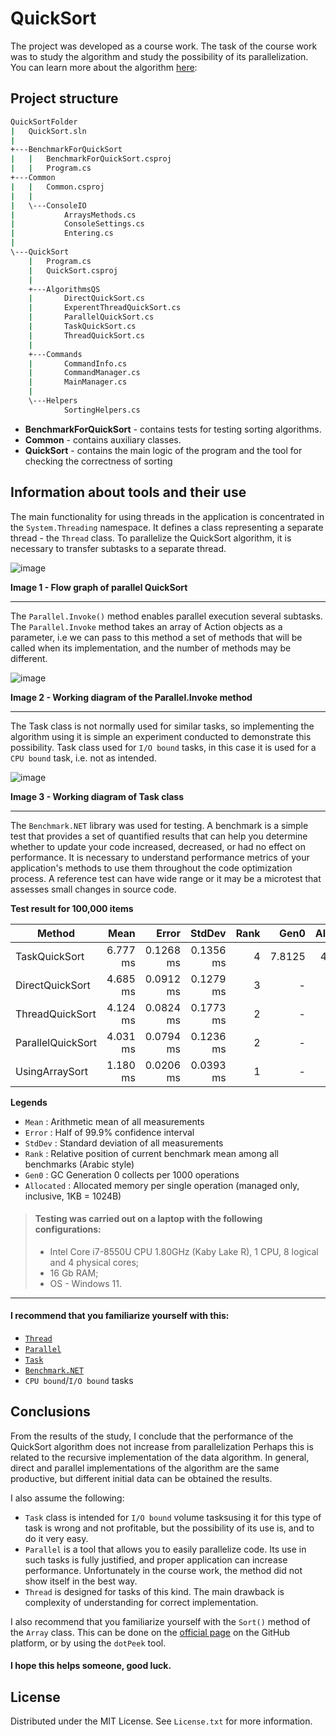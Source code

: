 # QuickSort

The project was developed as a course work. The task of the course work was to study the algorithm and study the possibility of its parallelization.
You can learn more about the algorithm [here](https://en.wikipedia.org/wiki/Quicksort):

## Project structure
```bash
QuickSortFolder
|   QuickSort.sln
|   
+---BenchmarkForQuickSort
|   |   BenchmarkForQuickSort.csproj
|   |   Program.cs
+---Common
|   |   Common.csproj
|   |   
|   \---ConsoleIO
|           ArraysMethods.cs
|           ConsoleSettings.cs
|           Entering.cs
|           
\---QuickSort
    |   Program.cs
    |   QuickSort.csproj
    |   
    +---AlgorithmsQS
    |       DirectQuickSort.cs
    |       ExperentThreadQuickSort.cs
    |       ParallelQuickSort.cs
    |       TaskQuickSort.cs
    |       ThreadQuickSort.cs
    |       
    +---Commands
    |       CommandInfo.cs
    |       CommandManager.cs
    |       MainManager.cs
    |       
    \---Helpers
            SortingHelpers.cs
 ```           

- **BenchmarkForQuickSort** - contains tests for testing sorting algorithms.
- **Common** - contains auxiliary classes.
- **QuickSort** - contains the main logic of the program and the tool for checking the correctness of sorting

## Information about tools and their use

The main functionality for using threads in the application is concentrated in the `System.Threading` namespace. It defines a class representing a separate thread - the `Thread` class. To parallelize the QuickSort algorithm, it is necessary to transfer subtasks to a separate thread.

![image](https://user-images.githubusercontent.com/70714177/218247798-d24fd0a2-91bf-4d33-920a-eb97e6be0d39.png)

**Image 1 - Flow graph of parallel QuickSort**
--- ---

The `Parallel.Invoke()` method enables parallel execution several subtasks. The `Parallel.Invoke` method takes an array of Action objects as a parameter, i.e we can pass to this method a set of methods that will be called when its implementation, and the number of methods may be different.

![image](https://user-images.githubusercontent.com/70714177/218247520-5d4c14fe-35c7-4109-8006-5a104e6cf01a.png)

**Image 2 - Working diagram of the Parallel.Invoke method**
--- ---

The Task class is not normally used for similar tasks, so implementing the algorithm using it is simple an experiment conducted to demonstrate this possibility. Task class used for `I/O bound` tasks, in this case it is used for a `CPU bound` task, i.e. not as intended.

![image](https://user-images.githubusercontent.com/70714177/218247567-806364ca-0fb9-4da4-9b58-d8f606c22849.png)

**Image 3 - Working diagram of Task class**
--- ---

The `Benchmark.NET` library was used for testing. A benchmark is a simple test that provides a set of quantified results that can help you determine whether to update your code increased, decreased, or had no effect on performance. It is necessary to understand performance metrics of your application's methods to use them throughout the code optimization process. A reference test can have wide range or it may be a microtest that assesses small changes in source code.

**Test result for 100,000 items**

|            Method |     Mean |     Error |    StdDev | Rank |   Gen0 | Allocated |
|------------------ |---------:|----------:|----------:|-----:|-------:|----------:|
|     TaskQuickSort | 6.777 ms | 0.1268 ms | 0.1356 ms |    4 | 7.8125 |   40633 B |
|   DirectQuickSort | 4.685 ms | 0.0912 ms | 0.1279 ms |    3 |      - |       3 B |
|   ThreadQuickSort | 4.124 ms | 0.0824 ms | 0.1773 ms |    2 |      - |       3 B |
| ParallelQuickSort | 4.031 ms | 0.0794 ms | 0.1236 ms |    2 |      - |    2837 B |
|    UsingArraySort | 1.180 ms | 0.0206 ms | 0.0393 ms |    1 |      - |       1 B |
 
 **Legends**
 - ``Mean``      : Arithmetic mean of all measurements
 - ``Error``     : Half of 99.9% confidence interval
 - ``StdDev``    : Standard deviation of all measurements
 - ``Rank``      : Relative position of current benchmark mean among all benchmarks (Arabic style)
 - ``Gen0``      : GC Generation 0 collects per 1000 operations
 - ``Allocated`` : Allocated memory per single operation (managed only, inclusive, 1KB = 1024B)

>  #### Testing was carried out on a laptop with the following configurations:
>   - Intel Core i7-8550U CPU 1.80GHz (Kaby Lake R), 1 CPU, 8 logical and 4 physical cores;
>   - 16 Gb RAM;
>   - OS - Windows 11.
--- ---

#### I recommend that you familiarize yourself with this:
- [``Thread``](https://learn.microsoft.com/en-us/dotnet/api/system.threading.thread?view=net-7.0)
- [``Parallel``](https://learn.microsoft.com/en-us/dotnet/api/system.threading.tasks.parallel?view=net-7.0) 
- [``Task``](https://learn.microsoft.com/en-us/dotnet/api/system.threading.tasks.task?view=net-7.0)
- [``Benchmark.NET``](https://github.com/dotnet/BenchmarkDotNet)
- ``CPU bound``/``I/O bound`` tasks

## Conclusions

From the results of the study, I conclude that the performance of the QuickSort algorithm does not increase from parallelization Perhaps this is related to the recursive implementation of the data algorithm. In general, direct and parallel implementations of the algorithm are the same productive, but different initial data can be obtained the results. 

I also assume the following:
- ``Task`` class is intended for ``I/O bound`` volume tasksusing it for this type of task is wrong and not profitable, but the possibility of its use is, and to do it very easy.
- ``Parallel`` is a tool that allows you to easily parallelize code. Its use in such tasks is fully justified, and proper application can increase performance. Unfortunately in the course work, the method did not show itself in the best way.
- ``Thread`` is designed for tasks of this kind. The main drawback is complexity of understanding for correct implementation.

I also recommend that you familiarize yourself with the ``Sort()`` method of the ``Array`` class. This can be done on the [official page](https://github.com/microsoft/referencesource/blob/master/mscorlib/system/array.cs) on the GitHub platform, or by using the ``dotPeek`` tool.

#### I hope this helps someone, good luck.

## License

Distributed under the MIT License. See ``License.txt`` for more information.
